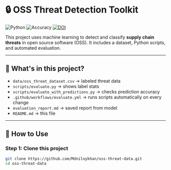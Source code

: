 # 🔒 OSS Threat Detection Toolkit

![Python](https://img.shields.io/badge/python-3.8%2B-blue)
![Accuracy](https://img.shields.io/badge/accuracy-94%25-yellowgreen)
[![DOI](https://zenodo.org/badge/DOI/10.5281/zenodo.15270679.svg)](https://doi.org/10.5281/zenodo.15274029)

This project uses machine learning to detect and classify **supply chain threats** in open source software (OSS). It includes a dataset, Python scripts, and automated evaluation.

---

## 📁 What's in this project?

- `data/oss_threat_dataset.csv` → labeled threat data
- `scripts/evaluate.py` → shows label stats
- `scripts/evaluate_with_predictions.py` → checks prediction accuracy
- `.github/workflows/evaluate.yml` → runs scripts automatically on every change
- `evaluation_report.md` → saved report from model
- `README.md` → this file

---

## 🚀 How to Use

### Step 1: Clone this project

```bash
git clone https://github.com/Mdniloykhan/oss-threat-data.git
cd oss-threat-data
